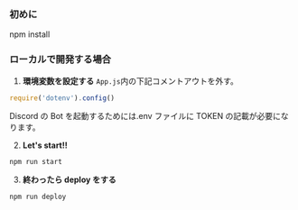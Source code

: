 ### 初めに

npm install

### ローカルで開発する場合

1. **環境変数を設定する**
   `App.js`内の下記コメントアウトを外す。

```js
require('dotenv').config()
```

Discord の Bot を起動するためには.env ファイルに TOKEN の記載が必要になります。

2. **Let's start!!**

```shell
npm run start
```

3. **終わったら deploy をする**

```
npm run deploy
```
